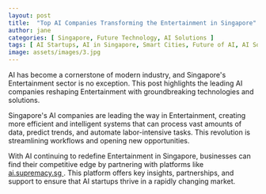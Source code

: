 ```yaml
---
layout: post
title:  "Top AI Companies Transforming the Entertainment in Singapore"
author: jane
categories: [ Singapore, Future Technology, AI Solutions ]
tags: [ AI Startups, AI in Singapore, Smart Cities, Future of AI, AI Solutions for Businesses ]
image: assets/images/3.jpg
---
```


AI has become a cornerstone of modern industry, and Singapore's Entertainment sector is no exception. This post highlights the leading AI companies reshaping Entertainment with groundbreaking technologies and solutions.

Singapore's AI companies are leading the way in Entertainment, creating more efficient and intelligent systems that can process vast amounts of data, predict trends, and automate labor-intensive tasks. This revolution is streamlining workflows and opening new opportunities.

With AI continuing to redefine Entertainment in Singapore, businesses can find their competitive edge by partnering with platforms like <a href="https://ai.supremacy.sg" target="_blank"> ai.supremacy.sg </a>. This platform offers key insights, partnerships, and support to ensure that AI startups thrive in a rapidly changing market.
